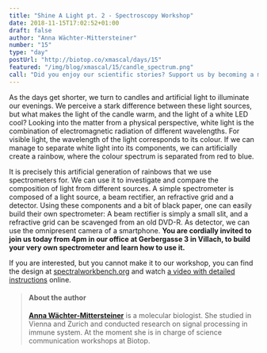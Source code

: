 ```yaml
---
title: "Shine A Light pt. 2 - Spectroscopy Workshop"
date: 2018-11-15T17:02:52+01:00
draft: false
author: "Anna Wächter-Mittersteiner"
number: "15"
type: "day"
postUrl: "http://biotop.co/xmascal/days/15"
featured: "/img/blog/xmascal/15/candle_spectrum.png"
call: "Did you enjoy our scientific stories? Support us by becoming a member! joinus@biotop.co"
---
```

As the days get shorter, we turn to candles and artificial light to illuminate our evenings. We perceive a stark difference between these light sources, but what makes the light of the candle warm, and the light of a white LED cool? Looking into the matter from a physical perspective, white light is the combination of electromagnetic radiation of different wavelengths. For visible light, the wavelength of the light corresponds to its colour. If we can manage to separate white light into its components, we can artificially create a rainbow, where the colour spectrum is separated from red to blue.

It is precisely this artificial generation of rainbows that we use spectrometers for. We can use it to investigate and compare the composition of light from different sources. A simple spectrometer is composed of a light source, a beam rectifier, an refractive grid and a detector. Using these components and a bit of black paper, one can easily build their own spectrometer: A beam rectifier is simply a small slit, and a refractive grid can be scavenged from an old DVD-R. As detector, we can use the omnipresent camera of a smartphone. **You are cordially invited to join us today from 4pm in our office at Gerbergasse 3 in Villach, to build your very own spectrometer and learn how to use it.**

If you are interested, but you cannot make it to our workshop, you can find the design at [spectralworkbench.org](http://spectralworkbench.org) and watch [a video with detailed instructions](https://www.youtube.com/watch?v=hZkVYuw4pJ4) online.

> #### About the author
> **[Anna Wächter-Mittersteiner](http://biotop.co/en/person/anna-waechter/)** is a molecular biologist. She studied in Vienna and Zurich and conducted research on signal processing in immune system. At the moment she is in charge of science communication workshops at Biotop.
<!--more-->
